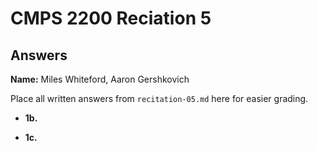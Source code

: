 # CMPS 2200 Reciation 5
## Answers

**Name:** Miles Whiteford, Aaron Gershkovich


Place all written answers from `recitation-05.md` here for easier grading.







- **1b.**




- **1c.**
